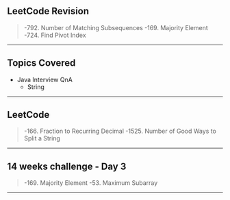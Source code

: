 ## LeetCode Revision

> -792. Number of Matching Subsequences
> -169. Majority Element
> -724. Find Pivot Index

---

## Topics Covered

- Java Interview QnA
  - String

---

## LeetCode

> -166. Fraction to Recurring Decimal
> -1525. Number of Good Ways to Split a String

---

## 14 weeks challenge - Day 3

> -169. Majority Element
> -53. Maximum Subarray

---
